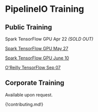 # PipelineIO Training
## Public Training 
Spark TensorFlow GPU Apr 22 
_(SOLD OUT)_

[Spark TensorFlow GPU May 27](https://www.eventbrite.com/e/pipelineio-distributed-spark-ml-tensorflow-ai-gpu-workshop-tickets-33853114577?discount=ADVANCEDTENSORFLOW20)

[Spark TensorFlow GPU June 10](https://www.eventbrite.com/e/pipelineio-distributed-spark-ml-tensorflow-ai-gpu-workshop-tickets-33971332169?discount=ADVANCEDTENSORFLOW20)

[O'Reilly TensorFlow Sep 07](https://www.safaribooksonline.com/live-training/courses/high-performance-tensorflow-in-production/0636920082859/)

## Corporate Training
Available upon request.

{!contributing.md!}
